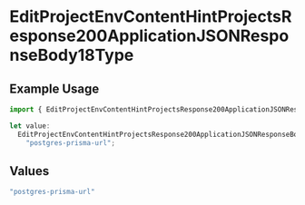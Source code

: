 # EditProjectEnvContentHintProjectsResponse200ApplicationJSONResponseBody18Type

## Example Usage

```typescript
import { EditProjectEnvContentHintProjectsResponse200ApplicationJSONResponseBody18Type } from "@vercel/sdk/models/operations/editprojectenv.js";

let value:
  EditProjectEnvContentHintProjectsResponse200ApplicationJSONResponseBody18Type =
    "postgres-prisma-url";
```

## Values

```typescript
"postgres-prisma-url"
```